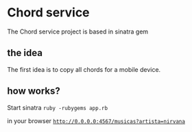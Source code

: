 # Chord service
The Chord service project is based in sinatra gem

## the idea
The first idea is to copy all chords for a mobile device. 

## how works?
Start sinatra 
<code>ruby -rubygems app.rb</code>

in your browser
<code>http://0.0.0.0:4567/musicas?artista=nirvana</code>